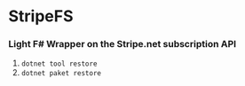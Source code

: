 # StripeFS
### Light F# Wrapper on the Stripe.net subscription API

1. `dotnet tool restore`
2. `dotnet paket restore`

